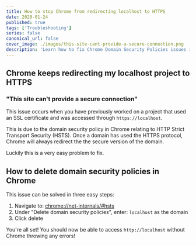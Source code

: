 ```yaml
---
title: How to stop Chrome from redirecting localhost to HTTPS
date: 2020-01-24
published: true
tags: ['Troubleshooting']
series: false
canonical_url: false
cover_image: ./images/this-site-cant-provide-a-secure-connection.png
description: 'Learn how to fix Chrome Domain Security Policies issues in 3 steps. Developing multiple projects on localhost can present issues when one uses HTTPS.'
---
```


## Chrome keeps redirecting my localhost project to HTTPS

### "This site can't provide a secure connection"

This issue occurs when you have previously worked on a project that used an SSL certificate and was accessed through `https://localhost`.

This is due to the domain security policy in Chrome relating to HTTP Strict Transport Security (HSTS). Once a domain has used the HTTPS protocol, Chrome will always redirect the the secure version of the domain.

Luckily this is a very easy problem to fix.

## How to delete domain security policies in Chrome

This issue can be solved in three easy steps:

1. Navigate to: [chrome://net-internals/#hsts](chrome://net-internals/#hsts)
2. Under "Delete domain security policies", enter: `localhost` as the domain
3. Click delete

You're all set! You should now be able to access `http://localhost` without Chrome throwing any errors!
